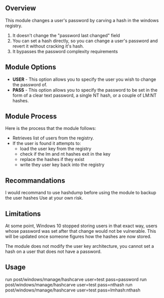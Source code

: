 ## Overview
This module changes a user's password by carving a hash in the windows registry. 

1. It doesn't change the "password last changed" field
2. You can set a hash directly, so you can change a user's password and revert it without cracking it's hash.
3. It bypasses the password complexity requirements

## Module Options
- **USER** - This option allows you to specify the user you wish to change the password of. 
- **PASS** - This option allows you to specify the password to be set in the form of a clear text password, a single NT hash, or a couple of LM:NT hashes.  

## Module Process
Here is the process that the module follows:

- Retrieves list of users from the registry.
- If the user is found it attempts to:
    - load the user key from the registry
    - check if the lm and nt hashes exit in the key
    - replace the hashes if they exist
    - write they user key back into the registry

## Recommandations
I would recommand to use hashdump before using the module to backup the user hashes
Use at your own risk.

## Limitations

At some point, Windows 10 stopped storing users in that exact way, users whose password was set after that change would not be vulnerable. This will be updated once someone figures how the hashes are now stored.

The module does not modify the user key architecture, you cannot set a hash on a user that does not have a password.

## Usage
run post/windows/manage/hashcarve user=test pass=password
run post/windows/manage/hashcarve user=test pass=nthash
run post/windows/manage/hashcarve user=test pass=lmhash:nthash
